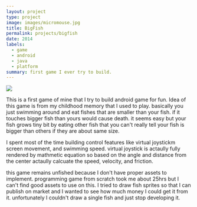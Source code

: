 ```yaml
---
layout: project
type: project
image: images/micromouse.jpg
title: BigFish
permalink: projects/bigfish
date: 2014
labels:
  - game
  - android
  - java
  - platform
summary: first game I ever try to build.
---
```


<div class="ui small rounded images">
  <img class="ui image" src="../images/micromouse-robot.png">
</div>

This is a first game of mine that I try to build android game for fun. Idea of this game is from my childhood memory that I used to play. basically you just swimming around and eat fishes that are smaller than your fish. if it touches bigger fish than yours would cause death. it seems easy but your fish grows tiny bit by eating other fish that you can't really tell your fish is bigger than others if they are about same size.

I spent most of the time building control features like virtual joystickm screen movement, and swimming speed. virtual joystick is actaully fully rendered by mathmetic equation so based on the angle and distance from the center actaully calcuate the speed, velocity, and friction. 

this game remains unfished because I don't have proper assets to implement. programming game from scratch took me about 25hrs but I can't find good assets to use on this. I tried to draw fish sprites so that I can publish on market and I wanted to see how much money I could get it from it. unfortunately I couldn't draw a single fish and just stop developing it.



